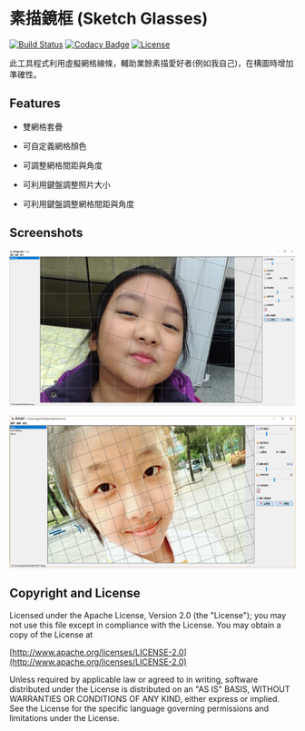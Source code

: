 # 素描鏡框 (Sketch Glasses)

[![Build Status](https://travis-ci.org/gazer2kanlin/uia.sketch4j.svg?branch=master)](https://travis-ci.org/gazer2kanlin/uia.sketch4j)
[![Codacy Badge](https://api.codacy.com/project/badge/Grade/21668a9285304eb9b4ceaa829ddd2cd9)](https://www.codacy.com/app/gazer2kanlin/uia-sketch4j?utm_source=github.com&amp;utm_medium=referral&amp;utm_content=gazer2kanlin/uia.sketch&amp;utm_campaign=Badge_Grade)
[![License](https://img.shields.io/github/license/gazer2kanlin/uia.message4j.svg)](LICENSE)

此工具程式利用虛擬網格線條，輔助業餘素描愛好者(例如我自己)，在構圖時增加準確性。

## Features

* 雙網格套疊

* 可自定義網格顏色

* 可調整網格間距與角度

* 可利用鍵盤調整照片大小

* 可利用鍵盤調整網格間距與角度

## Screenshots

![Sample1](sample1.png)

![Sample2](sample2.png)

## Copyright and License

Licensed under the Apache License, Version 2.0 (the "License");
you may not use this file except in compliance with the License.
You may obtain a copy of the License at

[http://www.apache.org/licenses/LICENSE-2.0](http://www.apache.org/licenses/LICENSE-2.0)

Unless required by applicable law or agreed to in writing, software
distributed under the License is distributed on an "AS IS" BASIS,
WITHOUT WARRANTIES OR CONDITIONS OF ANY KIND, either express or implied.
See the License for the specific language governing permissions and
limitations under the License.
